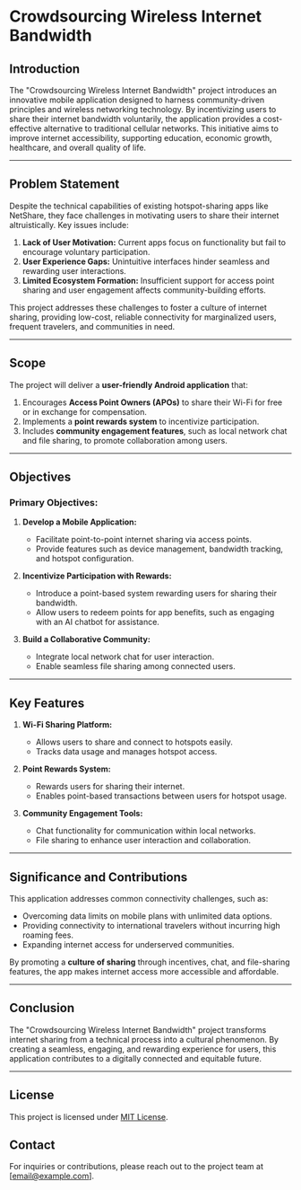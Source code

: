 # **Crowdsourcing Wireless Internet Bandwidth**  

## **Introduction**  
The "Crowdsourcing Wireless Internet Bandwidth" project introduces an innovative mobile application designed to harness community-driven principles and wireless networking technology. By incentivizing users to share their internet bandwidth voluntarily, the application provides a cost-effective alternative to traditional cellular networks. This initiative aims to improve internet accessibility, supporting education, economic growth, healthcare, and overall quality of life.  

---

## **Problem Statement**  
Despite the technical capabilities of existing hotspot-sharing apps like NetShare, they face challenges in motivating users to share their internet altruistically. Key issues include:  
1. **Lack of User Motivation:** Current apps focus on functionality but fail to encourage voluntary participation.  
2. **User Experience Gaps:** Unintuitive interfaces hinder seamless and rewarding user interactions.  
3. **Limited Ecosystem Formation:** Insufficient support for access point sharing and user engagement affects community-building efforts.  

This project addresses these challenges to foster a culture of internet sharing, providing low-cost, reliable connectivity for marginalized users, frequent travelers, and communities in need.  

---

## **Scope**  
The project will deliver a **user-friendly Android application** that:  
1. Encourages **Access Point Owners (APOs)** to share their Wi-Fi for free or in exchange for compensation.  
2. Implements a **point rewards system** to incentivize participation.  
3. Includes **community engagement features**, such as local network chat and file sharing, to promote collaboration among users.  

---

## **Objectives**  
### **Primary Objectives:**  
1. **Develop a Mobile Application:**  
   - Facilitate point-to-point internet sharing via access points.  
   - Provide features such as device management, bandwidth tracking, and hotspot configuration.  

2. **Incentivize Participation with Rewards:**  
   - Introduce a point-based system rewarding users for sharing their bandwidth.  
   - Allow users to redeem points for app benefits, such as engaging with an AI chatbot for assistance.  

3. **Build a Collaborative Community:**  
   - Integrate local network chat for user interaction.  
   - Enable seamless file sharing among connected users.  

---

## **Key Features**  
1. **Wi-Fi Sharing Platform:**  
   - Allows users to share and connect to hotspots easily.  
   - Tracks data usage and manages hotspot access.  

2. **Point Rewards System:**  
   - Rewards users for sharing their internet.  
   - Enables point-based transactions between users for hotspot usage.  

3. **Community Engagement Tools:**  
   - Chat functionality for communication within local networks.  
   - File sharing to enhance user interaction and collaboration.  

---

## **Significance and Contributions**  
This application addresses common connectivity challenges, such as:  
- Overcoming data limits on mobile plans with unlimited data options.  
- Providing connectivity to international travelers without incurring high roaming fees.  
- Expanding internet access for underserved communities.  

By promoting a **culture of sharing** through incentives, chat, and file-sharing features, the app makes internet access more accessible and affordable.  

---

## **Conclusion**  
The "Crowdsourcing Wireless Internet Bandwidth" project transforms internet sharing from a technical process into a cultural phenomenon. By creating a seamless, engaging, and rewarding experience for users, this application contributes to a digitally connected and equitable future.  

---

## **License**  
This project is licensed under [MIT License](LICENSE).  

## **Contact**  
For inquiries or contributions, please reach out to the project team at [email@example.com].  
